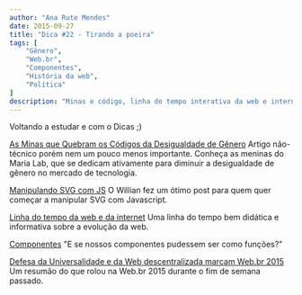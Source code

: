 ```yaml
---
author: "Ana Rute Mendes"
date: 2015-09-27
title: "Dica #22 - Tirando a poeira"
tags: [
    "Gênero",
    "Web.br",
    "Componentes",
    "História da web",
    "Política"
]
description: "Minas e código, linha do tempo interativa da web e internet, resumo do Web.br 2015"
---
```



Voltando a estudar e com o Dicas ;)


<a href="http://motherboard.vice.com/pt_br/read/minas-e-codigos" target="_blank">As Minas que Quebram os Códigos da Desigualdade de Gênero</a>
Artigo não-técnico porém nem um pouco menos importante. Conheça as meninas do Maria Lab, que se dedicam ativamente para diminuir a desigualdade de gênero no mercado de tecnologia.

<a href="http://willianjusten.com.br/manipulando-svg-com-js/" target="_blank">Manipulando SVG com JS</a>
O Willian fez um ótimo post para quem quer começar a manipular SVG com Javascript.

<a href="http://ceweb.br/linhadotempo/" target="_blank">Linha do tempo da web e da internet</a>
Uma linha do tempo bem didática e informativa sobre a evolução da web.

<a href="http://www.hugobessa.com.br/posts/componentes/" target="_blank">Componentes</a>
"E se nossos componentes pudessem ser como funções?"

<a href="http://nic.br/noticia/releases/defesa-da-universalidade-e-da-web-descentralizada-marcam-web-br-2015/" target="_blank">Defesa da Universalidade e da Web descentralizada marcam Web.br 2015</a>
Um resumão do que rolou na Web.br 2015 durante o fim de semana passado.
